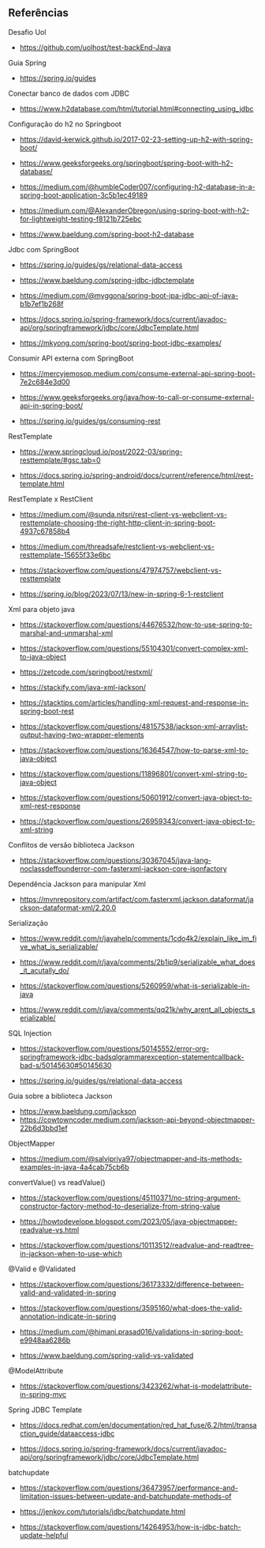 ## Referências

Desafio Uol

- https://github.com/uolhost/test-backEnd-Java

Guia Spring

- https://spring.io/guides

Conectar banco de dados com JDBC

- https://www.h2database.com/html/tutorial.html#connecting_using_jdbc

Configuração do h2 no Springboot

- https://david-kerwick.github.io/2017-02-23-setting-up-h2-with-spring-boot/

- https://www.geeksforgeeks.org/springboot/spring-boot-with-h2-database/

- https://medium.com/@humbleCoder007/configuring-h2-database-in-a-spring-boot-application-3c5b1ec49189

- https://medium.com/@AlexanderObregon/using-spring-boot-with-h2-for-lightweight-testing-f8121b725ebc

- https://www.baeldung.com/spring-boot-h2-database

Jdbc com SpringBoot

- https://spring.io/guides/gs/relational-data-access

- https://www.baeldung.com/spring-jdbc-jdbctemplate

- https://medium.com/@myggona/spring-boot-jpa-jdbc-api-of-java-b1b7ef1b268f

- https://docs.spring.io/spring-framework/docs/current/javadoc-api/org/springframework/jdbc/core/JdbcTemplate.html

- https://mkyong.com/spring-boot/spring-boot-jdbc-examples/

Consumir API externa com SpringBoot

- https://mercyjemosop.medium.com/consume-external-api-spring-boot-7e2c684e3d00

- https://www.geeksforgeeks.org/java/how-to-call-or-consume-external-api-in-spring-boot/

- https://spring.io/guides/gs/consuming-rest

RestTemplate

- https://www.springcloud.io/post/2022-03/spring-resttemplate/#gsc.tab=0

- https://docs.spring.io/spring-android/docs/current/reference/html/rest-template.html


RestTemplate x RestClient

- https://medium.com/@sunda.nitsri/rest-client-vs-webclient-vs-resttemplate-choosing-the-right-http-client-in-spring-boot-4937c67858b4

- https://medium.com/threadsafe/restclient-vs-webclient-vs-resttemplate-15655f33e6bc

- https://stackoverflow.com/questions/47974757/webclient-vs-resttemplate

- https://spring.io/blog/2023/07/13/new-in-spring-6-1-restclient

Xml para objeto java

- https://stackoverflow.com/questions/44676532/how-to-use-spring-to-marshal-and-unmarshal-xml

- https://stackoverflow.com/questions/55104301/convert-complex-xml-to-java-object


- https://zetcode.com/springboot/restxml/

- https://stackify.com/java-xml-jackson/

- https://stacktips.com/articles/handling-xml-request-and-response-in-spring-boot-rest


- https://stackoverflow.com/questions/48157538/jackson-xml-arraylist-output-having-two-wrapper-elements


- https://stackoverflow.com/questions/16364547/how-to-parse-xml-to-java-object

- https://stackoverflow.com/questions/11896801/convert-xml-string-to-java-object

- https://stackoverflow.com/questions/50601912/convert-java-object-to-xml-rest-response

- https://stackoverflow.com/questions/26959343/convert-java-object-to-xml-string

Conflitos de versão biblioteca Jackson

- https://stackoverflow.com/questions/30367045/java-lang-noclassdeffounderror-com-fasterxml-jackson-core-jsonfactory

Dependência Jackson para manipular Xml

- https://mvnrepository.com/artifact/com.fasterxml.jackson.dataformat/jackson-dataformat-xml/2.20.0

Serialização

- https://www.reddit.com/r/javahelp/comments/1cdo4k2/explain_like_im_five_what_is_serializable/

- https://www.reddit.com/r/java/comments/2b1ip9/serializable_what_does_it_acutally_do/

- https://stackoverflow.com/questions/5260959/what-is-serializable-in-java

- https://www.reddit.com/r/java/comments/qq21k/why_arent_all_objects_serializable/

SQL Injection

- https://stackoverflow.com/questions/50145552/error-org-springframework-jdbc-badsqlgrammarexception-statementcallback-bad-s/50145630#50145630

- https://spring.io/guides/gs/relational-data-access

Guia sobre a biblioteca Jackson

- https://www.baeldung.com/jackson
- https://cowtowncoder.medium.com/jackson-api-beyond-objectmapper-22b6d3bbd1ef

ObjectMapper

- https://medium.com/@salvipriya97/objectmapper-and-its-methods-examples-in-java-4a4cab75cb6b



convertValue() vs readValue()

- https://stackoverflow.com/questions/45110371/no-string-argument-constructor-factory-method-to-deserialize-from-string-value

- https://howtodevelope.blogspot.com/2023/05/java-objectmapper-readvalue-vs.html


- https://stackoverflow.com/questions/10113512/readvalue-and-readtree-in-jackson-when-to-use-which

@Valid e @Validated

- https://stackoverflow.com/questions/36173332/difference-between-valid-and-validated-in-spring

- https://stackoverflow.com/questions/3595160/what-does-the-valid-annotation-indicate-in-spring

- https://medium.com/@himani.prasad016/validations-in-spring-boot-e9948aa6286b

- https://www.baeldung.com/spring-valid-vs-validated

@ModelAttribute

- https://stackoverflow.com/questions/3423262/what-is-modelattribute-in-spring-mvc

Spring JDBC Template

- https://docs.redhat.com/en/documentation/red_hat_fuse/6.2/html/transaction_guide/dataaccess-jdbc

- https://docs.spring.io/spring-framework/docs/current/javadoc-api/org/springframework/jdbc/core/JdbcTemplate.html

batchupdate

- https://stackoverflow.com/questions/36473957/performance-and-limitation-issues-between-update-and-batchupdate-methods-of

- https://jenkov.com/tutorials/jdbc/batchupdate.html

- https://stackoverflow.com/questions/14264953/how-is-jdbc-batch-update-helpful
